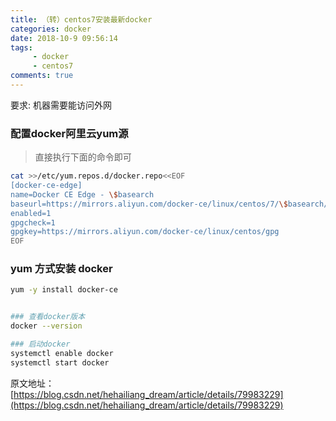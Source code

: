 ```yaml
---
title: （转）centos7安装最新docker
categories: docker
date: 2018-10-9 09:56:14
tags: 
     - docker
     - centos7
comments: true
---
```

要求: 机器需要能访问外网

<!-- more -->

### 配置docker阿里云yum源
>直接执行下面的命令即可

```bash
cat >>/etc/yum.repos.d/docker.repo<<EOF
[docker-ce-edge]
name=Docker CE Edge - \$basearch
baseurl=https://mirrors.aliyun.com/docker-ce/linux/centos/7/\$basearch/edge
enabled=1
gpgcheck=1
gpgkey=https://mirrors.aliyun.com/docker-ce/linux/centos/gpg
EOF
```

### yum 方式安装 docker

```bash
yum -y install docker-ce


### 查看docker版本
docker --version  

### 启动docker
systemctl enable docker
systemctl start docker
```

原文地址： [https://blog.csdn.net/hehailiang_dream/article/details/79983229](https://blog.csdn.net/hehailiang_dream/article/details/79983229)

